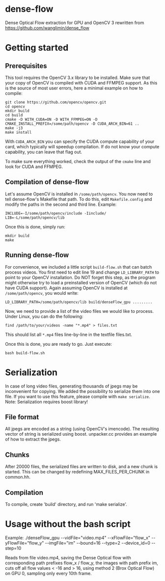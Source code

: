 # dense-flow
Dense Optical Flow extraction for GPU and OpenCV 3 rewritten from https://github.com/wanglimin/dense_flow

# Getting started
## Prerequisites
This tool requires the OpenCV 3.x library to be installed. Make sure that your copy of OpenCV is compiled with CUDA and FFMPEG support. As this is the source of most user errors, here a minimal example on how to compile:
```
git clone https://github.com/opencv/opencv.git
cd opencv
mkdir build
cd build
cmake -D WITH_CUDA=ON -D WITH_FFMPEG=ON -D CMAKE_INSTALL_PREFIX=/some/path/opencv -D CUDA_ARCH_BIN=61 ..
make -j3
make install
```
With `CUDA_ARCH_BIN` you can specify the CUDA compute capability of your card, which typically will speedup compilation. If do not know your compute capability, you can leave that flag out.

To make sure everything worked, check the output of the `cmake` line and look for CUDA and FFMPEG.

## Compilation of dense-flow
Let's assume OpenCV is installed in `/some/path/opencv`. You now need to tell dense-flow's Makefile that path. To do this, edit `Makefile.config` and modify the paths in the second and third line.
Example:
```
INCLUDE=-I/some/path/opencv/include -Iinclude/
LIB=-L/some/path/opencv/lib
```

Once this is done, simply run:
```
mkdir build
make
```

## Running dense-flow
For convenience, we included a little script `build-flow.sh` that can batch process videos. You first need to edit line 19 and change `LD_LIBRARY_PATH` to point to your OpenCV installation. Do NOT forget this step, as the program might otherwise try to load a preinstalled version of OpenCV (which do not have CUDA support). Again assuming OpenCV is installed at `/some/path/opencv`, you would write:
```
LD_LIBRARY_PATH=/some/path/opencv/lib build/denseFlow_gpu .........
```

Now, we need to provide a list of the video files we would like to process. Under Linux, you can do the following:
```
find /path/to/your/videos -name "*.mp4" > files.txt
```
This should list all `*.mp4` files line-by-line in the textfile files.txt.

Once this is done, you are ready to go. Just execute:
```
bash build-flow.sh
```

# Serialization
In case of long video files, generating thousands of jpegs may be inconvenient for copying. We added the possibility to serialize them into one file. If you want to use this feature, please compile with `make serialize`. Note: Serialization requires boost library!

## File format
All jpegs are encoded as a string (using OpenCV's imencode). The resulting vector of string is serialized using boost. unpacker.cc provides an example of how to extract the jpegs.

## Chunks
After 20000 files, the serialized files are written to disk, and a new chunk is started. This can be changed by redefining MAX_FILES_PER_CHUNK in common.hh.

## Compilation
To compile, create 'build' directory, and run 'make serialize'.

# Usage without the bash script
Example:
./denseFlow_gpu --vidFile="video.mp4" --xFlowFile="flow_x" --yFlowFile="flow_y" --imgFile="im" --bound=16 --type=2 --device_id=0 --step=10

Reads from file video.mp4, saving the Dense Optical flow with corresponding path prefixes flow_x / flow_y, the images with path prefix im, cuts off all flow values < -16 and > 16, using method 2 (Brox Optical Flow) on GPU 0, sampling only every 10th frame.
